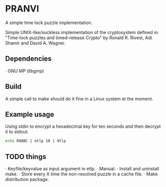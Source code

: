 # PRANVI
A simple time lock puzzle implementation.

Simple UNIX-like/suckless implementation of the cryptosystem defined in: "Time-lock puzzles and timed-release Crypto" by Ronald R. Rivest, Adi Shamir and David A. Wagner.

## Dependencies
· GNU MP (libgmp)

## Build
A simple call to make should do it fine in a Linux system at the moment.

## Example usage
Using stdin to encrypt a hexadecimal key for ten seconds and then decrypt it to stdout.
```bash
echo 89ABC | etlp 10 | dtlp
```
## TODO things
· Keyfile/keyvalue as input argument in etlp.
· Manual.
· Install and uninstall make.
· Store every X time the non-resolved puzzle in a cache file.
· Make distribution package.

